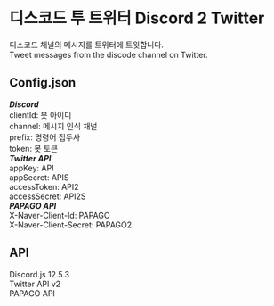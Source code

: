 # 디스코드 투 트위터 Discord 2 Twitter
디스코드 채널의 메시지를 트위터에 트윗합니다.<br>
Tweet messages from the discode channel on Twitter.
## Config.json
***Discord***<br>
clientId: 봇 아이디<br>
channel: 메시지 인식 채널<br>
prefix: 명령어 접두사<br>
token: 봇 토큰<br>
***Twitter API***<br>
appKey: API<br>
appSecret: APIS<br>
accessToken: API2<br>
accessSecret: API2S<br>
***PAPAGO API***<br>
X-Naver-Client-Id: PAPAGO<br>
X-Naver-Client-Secret: PAPAGO2
## API
Discord.js 12.5.3<br>
Twitter API v2<br>
PAPAGO API